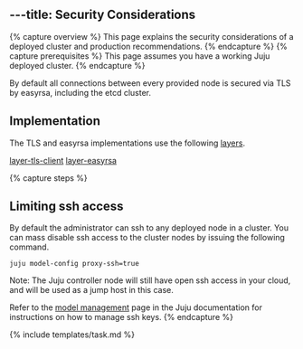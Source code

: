 ---title: Security Considerations
---

{% capture overview %}
This page explains the security considerations of a deployed cluster and production recommendations.
{% endcapture %}
{% capture prerequisites %}
This page assumes you have a working Juju deployed cluster.
{% endcapture %}

By default all connections between every provided node is secured via TLS by easyrsa, including the etcd cluster. 

## Implementation

The TLS and easyrsa implementations use the following [layers](https://jujucharms.com/docs/2.0/developer-layers). 

[layer-tls-client](https://github.com/juju-solutions/layer-tls-client)
[layer-easyrsa](https://github.com/juju-solutions/layer-easyrsa)

{% capture steps %}
## Limiting ssh access

By default the administrator can ssh to any deployed node in a cluster. You can mass disable ssh access to the cluster nodes by issuing the following command.

    juju model-config proxy-ssh=true

Note: The Juju controller node will still have open ssh access in your cloud, and will be used as a jump host in this case.

Refer to the [model management](https://jujucharms.com/docs/2.0/models) page in the Juju documentation for instructions on how to manage ssh keys.
{% endcapture %}

{% include templates/task.md %}

